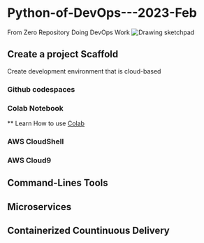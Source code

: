 # Python-of-DevOps---2023-Feb
From Zero Repository Doing DevOps Work
![Drawing sketchpad](https://user-images.githubusercontent.com/65001699/221351150-4ffe9967-b2eb-49f3-acb5-44659b297f29.png)


## Create a project Scaffold

Create development environment that is cloud-based

### Github codespaces

### Colab Notebook
** Learn How to use [Colab](https://github.com/DananjayaFernando98/Python-for-DevOps--2023/blob/main/Start_Python_01.ipynb)
### AWS CloudShell 

### AWS Cloud9


## Command-Lines Tools 

## Microservices

## Containerized Countinuous Delivery

